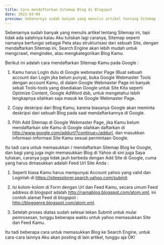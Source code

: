```yaml
---
title: Cara mendaftarkan Sitemap Blog di Blogspot
date: 2022-03-04
preview: Sebenarnya sudah banyak yang menulis artikel tentang Sitemap ini, tapi tidak ada salahnya kalau Aku tuliskan lagi caranya, Sitemap seperti namanya berfungsi sebagai Peta atau strukturisasi dari sebuah Site, dengan mendaftarkan Sitemap ini, Search Engine akan lebih mudah untuk mengcrawl, mengindex, atau mengkategorikan Blog Kamu.
---
```


Sebenarnya sudah banyak yang menulis artikel tentang Sitemap ini, tapi tidak ada salahnya kalau Aku tuliskan lagi caranya, Sitemap seperti namanya berfungsi sebagai Peta atau strukturisasi dari sebuah Site, dengan mendaftarkan Sitemap ini, Search Engine akan lebih mudah untuk mengcrawl, mengindex, atau mengkategorikan Blog Kamu.

Berikut ini adalah cara mendaftarkan Sitemap Kamu pada Google :

1. Kamu harus LogIn dulu di Google webmaster Page (Buat sebuah account dan LogIn jika belum punya), buka Google Webmaster Tools dengan account Kamu, di dalam Google Webmaster Page ini banyak sekali Tools-tools yang disediakan Google untuk Site Kita seperti Optimize Content, Google AdWord dsb, untuk mengetahui lebih lengkapnya silahkan saja masuk ke Google Webmaster Page.

2. Copy deskripsi dari Blog Kamu, karena biasanya Google akan meminta deskripsi dari sebuah Blog pada saat mendaftarkannya di Google.

3. Pilih Add Sitemap di Google Webmaster Page, jika Kamu belum mendaftarkan site Kamu di Google silahkan daftarkan di http://www.google.com/addurl/?continue=/addurl, dan masukkan informasi-informasi Site Kamu sesuai permintaan Google.

Itu tadi cara untuk memasukkan / mendaftarkan Sitemap Blog ke Google, dan bagi yang juga ingin memasukkan Blog di Yahoo di sini juga Saya tuliskan, caranya juga tidak jauh berbeda dengan Add Site di Google, cuma yang harus dimasukkan adalah Feed Url Site Anda :

1. Seperti biasa Kamu harus mempunyai Account yahoo yang valid dan Loginlah di https://siteexplorer.search.yahoo.com/submit.

2. Isi kolom-kolom di Form dengan Url dan Feed Kamu, secara umum Feed address di blogspot adalah http://namablog.blogspot.com/atom.xml, ini contoh alamat Feed di blogspot : http://bloggenre.blogspot.com/atom.xml.

3. Setelah proses diatas sudah selesai tekan Submit untuk mulai pemrosesan, tunggu beberapa waktu untuk yahoo memasukkan Site dan Feed Kamu.

Itu tadi beberapa cara untuk memasukkan Blog ke Search Engine, untuk cara-cara lainnya Aku akan posting di lain artikel, tunggu aja OK!
